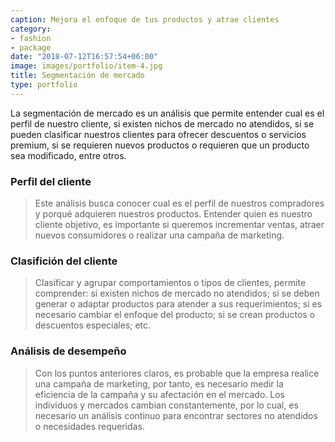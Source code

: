 ```yaml
---
caption: Mejora el enfoque de tus productos y atrae clientes
category:
- fashion
- package
date: "2018-07-12T16:57:54+06:00"
image: images/portfolio/item-4.jpg
title: Segmentación de mercado
type: portfolio
---
```


La segmentación de mercado es un análisis que permite entender cual es el perfil de nuestro cliente, si existen nichos de mercado no atendidos, si se pueden clasificar nuestros clientes para ofrecer descuentos o servicios premium, si se requieren nuevos productos o requieren que un producto sea modificado, entre otros.

### Perfil del cliente

>Este análisis busca conocer cual es el perfil de nuestros compradores y porqué adquieren nuestros productos. Entender quien es nuestro cliente objetivo, es importante si queremos incrementar ventas, atraer nuevos consumidores o realizar una campaña de marketing.

### Clasifición del cliente

>Clasificar y agrupar comportamientos o tipos de clientes, permite comprender: si existen nichos de mercado no atendidos; si se deben generar o adaptar productos para atender a sus requerimientos; si es necesario cambiar el enfoque del producto; si se crean productos o descuentos especiales; etc.

### Análisis de desempeño

>Con los puntos anteriores claros, es probable que la empresa realice una campaña de marketing, por tanto, es necesario medir la eficiencia de la campaña y su afectación en el mercado. Los individuos y mercados cambian constantemente, por lo cual, es necesario un análisis continuo para encontrar sectores no atendidos o necesidades requeridas.